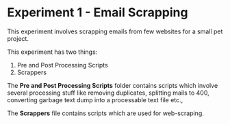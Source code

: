 # Experiment 1 - Email Scrapping

This experiment involves scrapping emails from few websites for a small pet project.  

This experiment has two things:  

1. Pre and Post Processing Scripts
2. Scrappers

The **Pre and Post Processing Scripts** folder contains scripts which involve several processing stuff like removing duplicates, splitting mails to 400, converting garbage text dump into a processable text file etc.,  

The **Scrappers** file contains scripts which are used for web-scraping.
